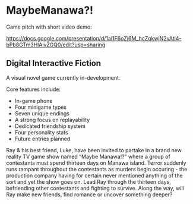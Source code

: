 # MaybeManawa?!

Game pitch with short video demo:

https://docs.google.com/presentation/d/1ai1F6oZj6M_hcZqkwjN2vAtl4-bPb8GTm3HlAivZGQ0/edit?usp=sharing

## Digital Interactive Fiction
A visual novel game currently in-development.

Core features  include:
  - In-game phone
  - Four minigame types
  - Seven unique endings
  - A strong focus on replayability
  - Dedicated friendship system
  - Four personality stats
  - Future entries planned

Ray & his best friend, Luke, have been invited to partake in a brand new reality TV game show named “Maybe Manawa!?” where a group of contestants must spend thirteen days on Manawa island. Terror suddenly runs rampant throughout the contestants as murders begin occuring - the production company having for certain never mentioned anything of the sort and yet the show goes on. Lead Ray through the thirteen days, befriending other contestants and fighting to survive. Along the way, will Ray make new friends, find romance or uncover something deeper?
